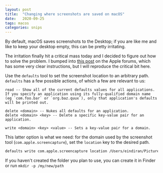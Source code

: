 ```yaml
---
layout: post
title:  "Changing where screenshots are saved on macOS"
date:   2020-09-25
tags: macos
categories: snips
---
```


By default, macOS saves screenshots to the Desktop; if you are like me and like to keep your desktop empty, this can be pretty irritating.

The irritation finally hit a critical mass today and I decided to figure out how to solve the problem. I bumped into [this post](https://discussions.apple.com/docs/DOC-9081) on the Apple forums, which has some very clear instructions, but I will reproduce the critical bit here.

Use the `defaults` tool to set the screenshot location to an arbitrary path. `defaults` has a few possible actions, of which a few are relevant to us:

```
read -- Show all of the current defaults values for all applications. If you specify an application using its fully-qualified domain name (eg `com.foo.bar` or `org.baz.quux`), only that application's defaults will be printed out.

delete <domain> -- Nukes all defaults for an application.
delete <domain> <key> -- Delete a specific key-value pair for an application.

write <domain> <key> <value> -- Sets a key-value pair for a domain.
```

This latter option is what we need: for the domain used by the screenshot tool (`com.apple.screencapture`), set the `location` key to the desired path.

```bash
defaults write com.apple.screencapture location /Users/eindiran/Pictures/Screenshots
```

If you haven't created the folder you plan to use, you can create it in Finder or run `mkdir -p /my/new/path`
